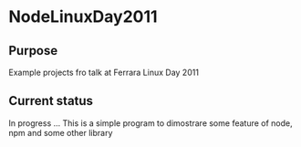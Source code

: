 # NodeLinuxDay2011

## Purpose

Example projects fro talk at Ferrara Linux Day 2011

## Current status

In progress ... This is a simple program to dimostrare some feature of node, npm and some other library

